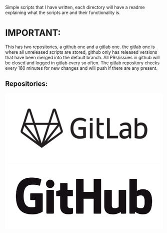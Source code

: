Simple scripts  that I have written, each directory will have a readme explaining what the scripts are and their functionality is.

# IMPORTANT:

This has two repositories, a github one and a gitlab one.  the gitlab one is where all unreleased scripts are stored, github only has released versions that have been merged into the default branch. All PRs/issues in github will be closed and logged in gitlab every so often.  The gitlab repository checks every 180 minutes for new changes and will push if there are any present.

## Repositories: 
[![Gitlab repo.](resources/gitlab-logo-1-color-black-rgb.jpg?raw=true "Title")](https://gitlab.com/flowalex/scripts)
[![Github repo.](resources/GitHub_Logo.png?raw=true "Title")](https://github.com/flowalex-tech/scripts)


